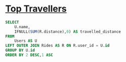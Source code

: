 # [Top Travellers](https://leetcode.com/problems/top-travellers/description/)

```sql
SELECT
    U.name,
    IFNULL(SUM(R.distance),0) AS travelled_distance
FROM
    Users AS U 
LEFT OUTER JOIN Rides AS R ON R.user_id = U.id
GROUP BY U.id
ORDER BY 2 DESC,1 ASC
```